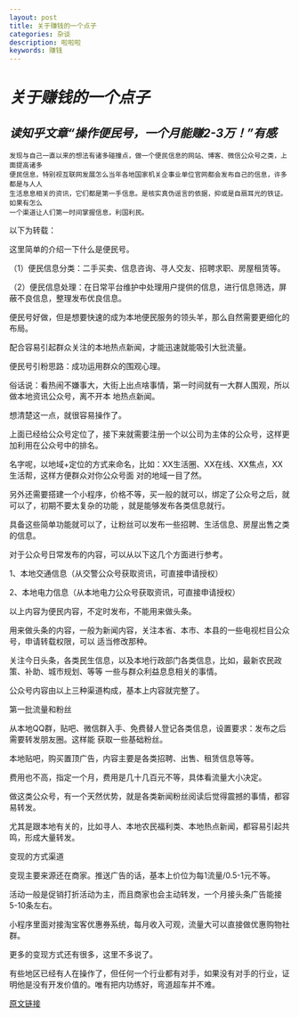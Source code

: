 ```yaml
---
layout: post
title: 关于赚钱的一个点子
categories: 杂谈
description: 啦啦啦
keywords: 赚钱
---
```

***关于赚钱的一个点子***
=========================
*读知乎文章“**操作便民号，一个月能赚2-3万！**”有感*
----------------------------------------------------

    发现与自己一直以来的想法有诸多碰撞点，做一个便民信息的网站、博客、微信公众号之类，上面提高诸多
    便民信息，特别视互联网发展怎么当年各地国家机关企事业单位官网都会发布自己的信息，许多都是与人人
    生活息息相关的资讯，它们都是第一手信息。是核实真伪谣言的依据，抑或是自扇耳光的铁证。如果有怎么
    一个渠道让人们第一时间掌握信息，利国利民。

以下为转载：





这里简单的介绍一下什么是便民号。



（1）便民信息分类：二手买卖、信息咨询、寻人交友、招聘求职、房屋租赁等。



（2）便民信息处理：在日常平台维护中处理用户提供的信息，进行信息筛选，屏蔽不良信息，整理发布优良信息。



便民号好做，但是想要快速的成为本地便民服务的领头羊，那么自然需要更细化的布局。



配合容易引起群众关注的本地热点新闻，才能迅速就能吸引大批流量。



便民号引粉思路：成功运用群众的围观心理。



俗话说：看热闹不嫌事大，大街上出点啥事情，第一时间就有一大群人围观，所以做本地资讯公众号，离不开本
地热点新闻。



想清楚这一点，就很容易操作了。



上面已经给公众号定位了，接下来就需要注册一个以公司为主体的公众号，这样更加利用在公众号中的排名。



名字呢，以地域+定位的方式来命名，比如：XX生活圈、XX在线、XX焦点，XX生活帮，这样方便群众对你公众号面
对的地域一目了然。



另外还需要搭建一个小程序，价格不等，买一般的就可以，绑定了公众号之后，就可以了，初期不要太复杂的功能
，就是能够发布各类信息就行。

具备这些简单功能就可以了，让粉丝可以发布一些招聘、生活信息、房屋出售之类的信息。



对于公众号日常发布的内容，可以从以下这几个方面进行参考。



1、本地交通信息（从交警公众号获取资讯，可直接申请授权）



2、本地电力信息（从本地电力公众号获取资讯，可直接申请授权）



以上内容为便民内容，不定时发布，不能用来做头条。



用来做头条的内容，一般为新闻内容，关注本省、本市、本县的一些电视栏目公众号，申请转载权限，可以
适当修改那种。



关注今日头条，各类民生信息，以及本地行政部门各类信息，比如，最新农民政策、补助、城市规划、等等
一些与群众利益息息相关的事情。



公众号内容由以上三种渠道构成，基本上内容就完整了。



第一批流量和粉丝



从本地QQ群，贴吧、微信群入手、免费替人登记各类信息，设置要求：发布之后需要转发朋友圈。这样能
获取一些基础粉丝。



本地贴吧，购买置顶广告，内容主要是各类招聘、出售、租赁信息等等。



费用也不高，指定一个月，费用是几十几百元不等，具体看流量大小决定。



做这类公众号，有一个天然优势，就是各类新闻粉丝阅读后觉得震撼的事情，都容易转发。



尤其是跟本地有关的，比如寻人、本地农民福利类、本地热点新闻，都容易引起共鸣，形成大量转发。



变现的方式渠道



变现主要来源还在商家。推送广告的话，基本上价位为每1流量/0.5-1元不等。



活动一般是促销打折活动为主，而且商家也会主动转发，一个月接头条广告能接5-10条左右。



小程序里面对接淘宝客优惠券系统，每月收入可观，流量大可以直接做优惠购物社群。



更多的变现方式还有很多，这里不多说了。



有些地区已经有人在操作了，但任何一个行业都有对手，如果没有对手的行业，证明他是没有开发价值的。唯有把内功练好，弯道超车并不难。

[原文链接](https://zhuanlan.zhihu.com/p/68462098)

